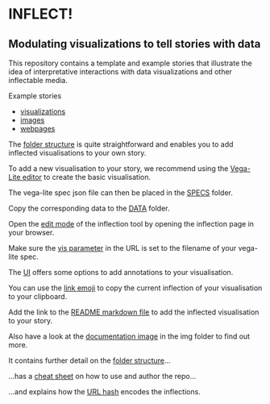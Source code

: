 
# INFLECT! 
## Modulating visualizations to tell stories with data

This repository contains a template and example stories that illustrate the idea of interpretative interactions with data visualizations and other inflectable media.

Example stories
- [visualizations](#visualizations.md)
- [images](#images.md)
- [webpages](#webpages.md)

The [folder structure](img/#-347,-1,584,422&ff0000&&&folder_structure.png) is quite straightforward and enables you to add inflected visualisations to your own story.

<!-- The [VIS folder](img/#-347,-1,584,422&ff0000&1,120,236,322&&folder_structure.png) contains all the pieces of code concerning the data visualisations and inflections. -->

To add a new visualisation to your story, we recommend using the [Vega-Lite editor](https://vega.github.io/editor/#/examples/vega-lite/bar) to create the basic visualisation.

The vega-lite spec json file can then be placed in the [SPECS](img/#-329,0,566,422&ff0000&23,178,104,206&&folder_structure.png) folder.

Copy the corresponding data to the [DATA](img/#-329,0,566,422&ff0000&23,147,99,176&&folder_structure.png) folder.

Open the [edit mode](img/#0,0,912,746&ff0000&&&inflections_editor.png) of the inflection tool by opening the inflection page in your browser.

Make sure the [vis parameter](img/#44,-51,862,336&ff0000&496,10,610,45&&inflections_editor.png) in the URL is set to the filename of your vega-lite spec.

The [UI](img/#0,0,912,746&ff0000&522,352,761,646&&inflections_editor.png
) offers some options to add annotations to your visualisation.

You can use the [link emoji](img/#0,0,912,746&ff0000&814,346,863,397&&inflections_editor.png) to copy the current inflection of your visualisation to your clipboard.

Add the link to the [README markdown file](img/#-329,0,566,422&ff0000&8,379,138,413&&folder_structure.png) to add the inflected visualisation to your story.

Also have a look at the [documentation image](img/#0,0,3500,7287&ff0000&&&documentation_image.png) in the img folder to find out more.

It contains further detail on the [folder structure](img/#0,192,3500,2375&ff0000&&&documentation_image.png)...

...has a [cheat sheet](img/#0,2496,3500,5582&ff0000&&&documentation_image.png) on how to use and author the repo...

...and explains how the [URL hash](img/#0,5037,3500,7656&ff0000&&&documentation_image.png) encodes the inflections.

